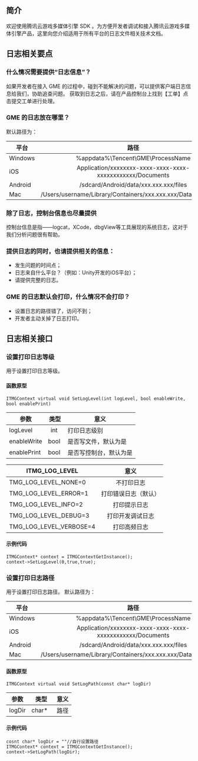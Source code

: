 ## 简介

欢迎使用腾讯云游戏多媒体引擎 SDK 。为方便开发者调试和接入腾讯云游戏多媒体引擎产品，这里向您介绍适用于所有平台的日志文件相关技术文档。

## 日志相关要点
### 什么情况需要提供“日志信息”？
如果开发者在接入 GME 的过程中，碰到不能解决的问题，可以提供客户端日志信息给我们，协助追查问题。
获取到日志之后，请在产品控制台上找到【工单】点击提交工单进行处理。

### GME 的日志放在哪里？
默认路径为：

|平台     |路径        |
| ------------- |:-------------:|
|Windows 	|%appdata%\Tencent\GME\ProcessName|
|iOS    		|Application/xxxxxxxx-xxxx-xxxx-xxxx-xxxxxxxxxxxx/Documents|
|Android	|/sdcard/Android/data/xxx.xxx.xxx/files|
|Mac    		|/Users/username/Library/Containers/xxx.xxx.xxx/Data/Documents|

### 除了日志，控制台信息也尽量提供
控制台信息是指——logcat，XCode，dbgView等工具展现的系统日志，这对于我们分析问题很有帮助。

### 提供日志的同时，也请提供相关的信息：
- 发生问题的时间点；
- 日志来自什么平台？（例如：Unity开发的iOS平台）；
- 请提供完整的日志。

### GME 的日志默认会打印，什么情况不会打印？
- 设置日志的路径错了，访问不到；
- 开发者主动关掉了日志打印。




## 日志相关接口
### 设置打印日志等级
用于设置打印日志等级。
#### 函数原型
```
ITMGContext virtual void SetLogLevel(int logLevel, bool enableWrite, bool enablePrint)
```
|参数     | 类型         |意义|
| ------------- |:-------------:|-------------|
| logLevel    		|int   		|打印日志级别			|
| enableWrite    	|bool   		|是否写文件，默认为是	|
| enablePrint    	|bool   		|是否写控制台，默认为是	|


|ITMG_LOG_LEVEL|意义|
| -------------------------------|:-------------:|
|TMG_LOG_LEVEL_NONE=0		|不打印日志				|
|TMG_LOG_LEVEL_ERROR=1		|打印错误日志（默认）	|
|TMG_LOG_LEVEL_INFO=2		|打印提示日志			|
|TMG_LOG_LEVEL_DEBUG=3		|打印开发调试日志		|
|TMG_LOG_LEVEL_VERBOSE=4	|打印高频日志			|

#### 示例代码  
```
ITMGContext* context = ITMGContextGetInstance();
context->SetLogLevel(0,true,true);
```

### 设置打印日志路径
用于设置打印日志路径。
默认路径为：

|平台     |路径        |
| ------------- |:-------------:|
|Windows 	|%appdata%\Tencent\GME\ProcessName|
|iOS    		|Application/xxxxxxxx-xxxx-xxxx-xxxx-xxxxxxxxxxxx/Documents|
|Android	|/sdcard/Android/data/xxx.xxx.xxx/files|
|Mac    		|/Users/username/Library/Containers/xxx.xxx.xxx/Data/Documents|

#### 函数原型
```
ITMGContext virtual void SetLogPath(const char* logDir) 
```

|参数     | 类型         |意义|
| ------------- |:-------------:|-------------|
| logDir    		|char*    		|路径|
#### 示例代码  
```
cosnt char* logDir = ""//自行设置路径
ITMGContext* context = ITMGContextGetInstance();
context->SetLogPath(logDir);
```

